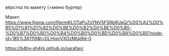 вёрстка по макету (+меню бургер)

Макет: https://www.figma.com/file/mKLOTaPuZsYNV5F5Rb8UaQ/%D0%A2%D0%B5%D1%81%D1%82%D0%BE%D0%B2%D0%BE%D0%B5-%D0%B7%D0%B0%D0%B4%D0%B0%D0%BD%D0%B8%D0%B5?node-id=185%3A1119&t=DLHiqvVXOzMtaj9d-0 

https://b4by-sh4rk.github.io/sarafan/
